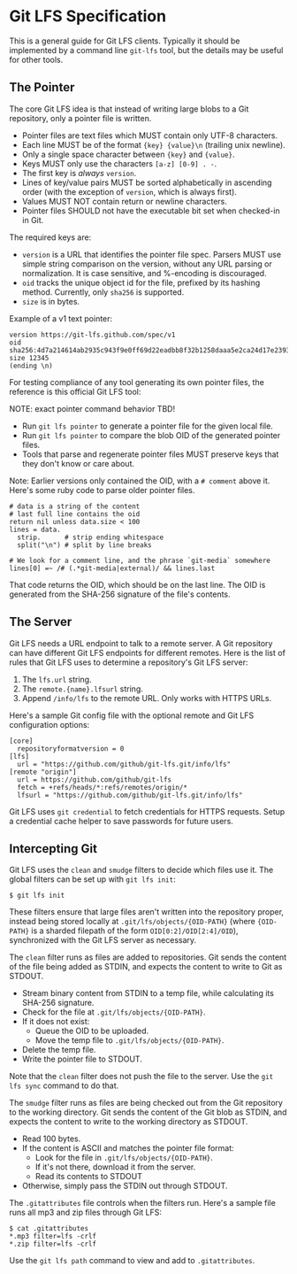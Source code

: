 # Git LFS Specification

This is a general guide for Git LFS clients.  Typically it should be
implemented by a command line `git-lfs` tool, but the details may be useful
for other tools.

## The Pointer

The core Git LFS idea is that instead of writing large blobs to a Git repository,
only a pointer file is written.

* Pointer files are text files which MUST contain only UTF-8 characters.
* Each line MUST be of the format `{key} {value}\n` (trailing unix newline).
* Only a single space character between `{key}` and `{value}`.
* Keys MUST only use the characters `[a-z] [0-9] . -`.  
* The first key is _always_ `version`.
* Lines of key/value pairs MUST be sorted alphabetically in ascending order
(with the exception of `version`, which is always first).
* Values MUST NOT contain return or newline characters.
* Pointer files SHOULD not have the executable bit set when checked-in in Git.

The required keys are:

* `version` is a URL that identifies the pointer file spec.  Parsers MUST use
simple string comparison on the version, without any URL parsing or
normalization.  It is case sensitive, and %-encoding is discouraged.
* `oid` tracks the unique object id for the file, prefixed by its hashing
method.  Currently, only `sha256` is supported.
* `size` is in bytes.

Example of a v1 text pointer:

```
version https://git-lfs.github.com/spec/v1
oid sha256:4d7a214614ab2935c943f9e0ff69d22eadbb8f32b1258daaa5e2ca24d17e2393
size 12345
(ending \n)
```

For testing compliance of any tool generating its own pointer files, the
reference is this official Git LFS tool:

NOTE: exact pointer command behavior TBD!

* Run `git lfs pointer` to generate a pointer file for the given local file.
* Run `git lfs pointer` to compare the blob OID of the generated pointer files.
* Tools that parse and regenerate pointer files MUST preserve keys that they
don't know or care about.

Note: Earlier versions only contained the OID, with a `# comment` above it.
Here's some ruby code to parse older pointer files.

```
# data is a string of the content
# last full line contains the oid
return nil unless data.size < 100
lines = data.
  strip.      # strip ending whitespace
  split("\n") # split by line breaks

# We look for a comment line, and the phrase `git-media` somewhere
lines[0] =~ /# (.*git-media|external)/ && lines.last
```

That code returns the OID, which should be on the last line.  The OID is
generated from the SHA-256 signature of the file's contents.

## The Server

Git LFS needs a URL endpoint to talk to a remote server.  A Git repository
can have different Git LFS endpoints for different remotes.  Here is the list
of rules that Git LFS uses to determine a repository's Git LFS server:

1. The `lfs.url` string.
2. The `remote.{name}.lfsurl` string.
3. Append `/info/lfs` to the remote URL.  Only works with HTTPS URLs.

Here's a sample Git config file with the optional remote and Git LFS
configuration options:

```
[core]
  repositoryformatversion = 0
[lfs]
  url = "https://github.com/github/git-lfs.git/info/lfs"
[remote "origin"]
  url = https://github.com/github/git-lfs
  fetch = +refs/heads/*:refs/remotes/origin/*
  lfsurl = "https://github.com/github/git-lfs.git/info/lfs"
```

Git LFS uses `git credential` to fetch credentials for HTTPS requests.  Setup
a credential cache helper to save passwords for future users.

## Intercepting Git

Git LFS uses the `clean` and `smudge` filters to decide which files use it.  The
global filters can be set up with `git lfs init`:

```
$ git lfs init
```

These filters ensure that large files aren't written into the repository proper,
instead being stored locally at `.git/lfs/objects/{OID-PATH}` (where `{OID-PATH}`
is a sharded filepath of the form `OID[0:2]/OID[2:4]/OID`), synchronized with
the Git LFS server as necessary.

The `clean` filter runs as files are added to repositories.  Git sends the
content of the file being added as STDIN, and expects the content to write
to Git as STDOUT.

* Stream binary content from STDIN to a temp file, while calculating its SHA-256
signature.
* Check for the file at `.git/lfs/objects/{OID-PATH}`.
* If it does not exist:
  * Queue the OID to be uploaded.
  * Move the temp file to `.git/lfs/objects/{OID-PATH}`.
* Delete the temp file.
* Write the pointer file to STDOUT.

Note that the `clean` filter does not push the file to the server.  Use the
`git lfs sync` command to do that.

The `smudge` filter runs as files are being checked out from the Git repository
to the working directory.  Git sends the content of the Git blob as STDIN, and
expects the content to write to the working directory as STDOUT.

* Read 100 bytes.
* If the content is ASCII and matches the pointer file format:
  * Look for the file in `.git/lfs/objects/{OID-PATH}`.
  * If it's not there, download it from the server.
  * Read its contents to STDOUT
* Otherwise, simply pass the STDIN out through STDOUT.

The `.gitattributes` file controls when the filters run.  Here's a sample file
runs all mp3 and zip files through Git LFS:

```
$ cat .gitattributes
*.mp3 filter=lfs -crlf
*.zip filter=lfs -crlf
```

Use the `git lfs path` command to view and add to `.gitattributes`.
